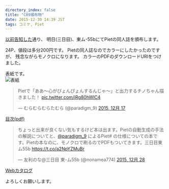 ```yaml
---
directory_index: false
title: "C89頒布物"
date: 2015-12-30 14:39 JST
tags: コミケ, Piet
---
```


[以前告知した](/blog/2015/10/30/c89.html)通り、
明日(三日目)、東ム-55bにてPietの同人誌を頒布します。

24P、値段は多分200円です。
Pietの同人誌なのでカラーにしたかったのですが、
残念ながらモノクロになります。
カラーのPDFのダウンロードURIをつけました。

表紙です。<br />
![表紙](/blog/2015/12/30/hyoushi.jpg)<br />
<blockquote class="twitter-tweet" lang="ja"><p lang="ja" dir="ltr">Pietで「ああ～心がぴょんぴょんするんじゃ～」と出力するチノちゃん描きました！ <a href="https://t.co/jRg80hWlC4">pic.twitter.com/jRg80hWlC4</a></p>&mdash; むらむらむらたむら (@paradigm_9) <a href="https://twitter.com/paradigm_9/status/677612736063258624">2015, 12月 17</a></blockquote>

[目次(pdf)](/blog/2015/12/30/mokuji.pdf)

<blockquote class="twitter-tweet" lang="ja"><p lang="ja" dir="ltr">ちょっと出来が良くない気もするけど本は出ます。Pietの自動生成の手法の解説についてと、<a href="https://twitter.com/paradigm_9">@paradigm_9</a> によるPiet# の仕様についての本です。Pietの本なのに、モノクロで刷るのでPDFもついてきます。三日目東ム55b <a href="https://t.co/a2NpYZMuBr">https://t.co/a2NpYZMuBr</a></p>&mdash; 友利のな@三日目 東-ム55b (@nonamea774) <a href="https://twitter.com/nonamea774/status/681413599860924416">2015, 12月 28</a></blockquote>
<script async src="//platform.twitter.com/widgets.js" charset="utf-8"></script>

[Webカタログ](https://webcatalog.circle.ms/Circle/12311390/)

よろしくお願いします。
